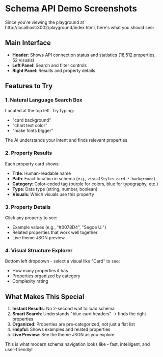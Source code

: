 # Schema API Demo Screenshots

Since you're viewing the playground at http://localhost:3002/playground/index.html, here's what you should see:

## Main Interface
- **Header**: Shows API connection status and statistics (18,512 properties, 52 visuals)
- **Left Panel**: Search and filter controls
- **Right Panel**: Results and property details

## Features to Try

### 1. Natural Language Search Box
Located at the top left. Try typing:
- "card background" 
- "chart text color"
- "make fonts bigger"

The AI understands your intent and finds relevant properties.

### 2. Property Results
Each property card shows:
- **Title**: Human-readable name
- **Path**: Exact location in schema (e.g., `visualStyles.card.*.background`)
- **Category**: Color-coded tag (purple for colors, blue for typography, etc.)
- **Type**: Data type (string, number, boolean)
- **Visuals**: Which visuals use this property

### 3. Property Details
Click any property to see:
- Example values (e.g., "#0078D4", "Segoe UI")
- Related properties that work well together
- Live theme JSON preview

### 4. Visual Structure Explorer
Bottom left dropdown - select a visual like "Card" to see:
- How many properties it has
- Properties organized by category
- Complexity rating

## What Makes This Special

1. **Instant Results**: No 2-second wait to load schema
2. **Smart Search**: Understands "blue card headers" → finds the right properties
3. **Organized**: Properties are pre-categorized, not just a flat list
4. **Helpful**: Shows examples and related properties
5. **Live Preview**: See the theme JSON as you explore

This is what modern schema navigation looks like - fast, intelligent, and user-friendly!
